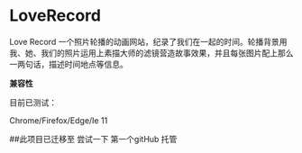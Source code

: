 # LoveRecord
Love Record 一个照片轮播的动画网站，纪录了我们在一起的时间。轮播背景用我、她、我们的照片运用上素描大师的滤镜营造故事效果，并且每张图片配上那么一两句话，描述时间地点等信息。




**兼容性**

目前已测试：

Chrome/Firefox/Edge/Ie 11



##此项目已迁移至
尝试一下 第一个gitHub 托管
